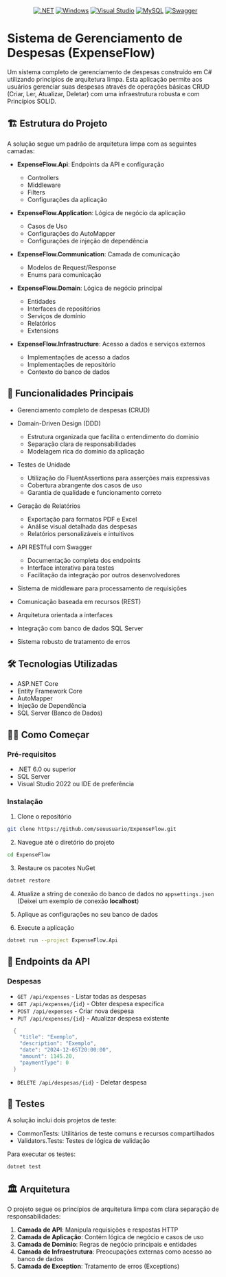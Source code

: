 <div align="center">

[![.NET][badge-dot-net]][dotnet-url]
[![Windows][badge-windows]][windows-url]
[![Visual Studio][badge-visual-studio]][visual-studio-url]
[![MySQL][badge-mysql]][mysql-url]
[![Swagger][badge-swagger]][swagger-url]

</div>

<!-- Badges -->
[badge-dot-net]: https://img.shields.io/badge/.NET-512BD4?logo=dotnet&logoColor=fff&style=for-the-badge
[badge-windows]: https://img.shields.io/badge/Windows-0078D4?logo=windows&logoColor=fff&style=for-the-badge
[badge-visual-studio]: https://img.shields.io/badge/Visual%20Studio-5C2D91?logo=visualstudio&logoColor=fff&style=for-the-badge
[badge-mysql]: https://img.shields.io/badge/MySQL-4479A1?logo=mysql&logoColor=fff&style=for-the-badge
[badge-swagger]: https://img.shields.io/badge/Swagger-85EA2D?logo=swagger&logoColor=000&style=for-the-badge

<!-- URLs -->
[dotnet-url]: https://dotnet.microsoft.com/
[windows-url]: https://www.microsoft.com/windows/
[visual-studio-url]: https://visualstudio.microsoft.com/
[mysql-url]: https://www.mysql.com/
[swagger-url]: https://swagger.io/

# Sistema de Gerenciamento de Despesas (ExpenseFlow)

Um sistema completo de gerenciamento de despesas construído em C# utilizando princípios de arquitetura limpa. Esta aplicação permite aos usuários gerenciar suas despesas através de operações básicas CRUD (Criar, Ler, Atualizar, Deletar) com uma infraestrutura robusta e com Princípios SOLID.
## 🏗️ Estrutura do Projeto

A solução segue um padrão de arquitetura limpa com as seguintes camadas:

- **ExpenseFlow.Api**: Endpoints da API e configuração
  - Controllers
  - Middleware
  - Filters
  - Configurações da aplicação

- **ExpenseFlow.Application**: Lógica de negócio da aplicação
  - Casos de Uso
  - Configurações do AutoMapper
  - Configurações de injeção de dependência

- **ExpenseFlow.Communication**: Camada de comunicação
  - Modelos de Request/Response
  - Enums para comunicação

- **ExpenseFlow.Domain**: Lógica de negócio principal
  - Entidades
  - Interfaces de repositórios
  - Serviços de domínio
  - Relatórios
  - Extensions

- **ExpenseFlow.Infrastructure**: Acesso a dados e serviços externos
  - Implementações de acesso a dados
  - Implementações de repositório
  - Contexto do banco de dados

## 🚀 Funcionalidades Principais

- Gerenciamento completo de despesas (CRUD)
- Domain-Driven Design (DDD)
  - Estrutura organizada que facilita o entendimento do domínio
  - Separação clara de responsabilidades
  - Modelagem rica do domínio da aplicação
  
- Testes de Unidade
  - Utilização do FluentAssertions para asserções mais expressivas
  - Cobertura abrangente dos casos de uso
  - Garantia de qualidade e funcionamento correto

- Geração de Relatórios
  - Exportação para formatos PDF e Excel
  - Análise visual detalhada das despesas
  - Relatórios personalizáveis e intuitivos
  
- API RESTful com Swagger
  - Documentação completa dos endpoints
  - Interface interativa para testes
  - Facilitação da integração por outros desenvolvedores

- Sistema de middleware para processamento de requisições
- Comunicação baseada em recursos (REST)
- Arquitetura orientada a interfaces
- Integração com banco de dados SQL Server
- Sistema robusto de tratamento de erros

## 🛠️ Tecnologias Utilizadas

- ASP.NET Core
- Entity Framework Core
- AutoMapper
- Injeção de Dependência
- SQL Server (Banco de Dados)

## 🏃‍♂️ Como Começar

### Pré-requisitos

- .NET 6.0 ou superior
- SQL Server
- Visual Studio 2022 ou IDE de preferência

### Instalação

1. Clone o repositório
```bash
git clone https://github.com/seuusuario/ExpenseFlow.git
```

2. Navegue até o diretório do projeto
```bash
cd ExpenseFlow
```

3. Restaure os pacotes NuGet
```bash
dotnet restore
```

4. Atualize a string de conexão do banco de dados no `appsettings.json` (Deixei um exemplo de conexão **localhost**)

5. Aplique as configurações no seu banco de dados

6. Execute a aplicação
```bash
dotnet run --project ExpenseFlow.Api
```

## 🔄 Endpoints da API

### Despesas
- `GET /api/expenses` - Listar todas as despesas
- `GET /api/expenses/{id}` - Obter despesa específica
- `POST /api/expenses` - Criar nova despesa
- `PUT /api/expenses/{id}` - Atualizar despesa existente
```csharp
  {
    "title": "Exemplo",
    "description": "Exemplo",
    "date": "2024-12-05T20:00:00",
    "amount": 1145.20,
    "paymentType": 0
  }
```
- `DELETE /api/despesas/{id}` - Deletar despesa

## 🧪 Testes

A solução inclui dois projetos de teste:
- CommonTests: Utilitários de teste comuns e recursos compartilhados
- Validators.Tests: Testes de lógica de validação

Para executar os testes:
```bash
dotnet test
```

## 🏛️ Arquitetura

O projeto segue os princípios de arquitetura limpa com clara separação de responsabilidades:

1. **Camada de API**: Manipula requisições e respostas HTTP
2. **Camada de Aplicação**: Contém lógica de negócio e casos de uso
3. **Camada de Domínio**: Regras de negócio principais e entidades
4. **Camada de Infraestrutura**: Preocupações externas como acesso ao banco de dados
5. **Camada de Exception**: Tratamento de erros (Exceptions)

<!-- Badges -->
[badge-dot-net]: https://img.shields.io/badge/.NET-512BD4?logo=dotnet&logoColor=fff&style=for-the-badge
[badge-windows]: https://img.shields.io/badge/Windows-0078D4?logo=windows&logoColor=fff&style=for-the-badge
[badge-visual-studio]: https://img.shields.io/badge/Visual%20Studio-5C2D91?logo=visualstudio&logoColor=fff&style=for-the-badge
[badge-mysql]: https://img.shields.io/badge/MySQL-4479A1?logo=mysql&logoColor=fff&style=for-the-badge
[badge-swagger]: https://img.shields.io/badge/Swagger-85EA2D?logo=swagger&logoColor=000&style=for-the-badge
